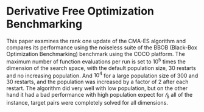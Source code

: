 # Derivative Free Optimization Benchmarking
This paper examines the rank one update of the CMA-ES algorithm and compares its performance using the noiseless suite of the BBOB (Black-Box Optimization Benchmarking) benchmark using the COCO platform. The maximum number of function evaluations per run is set to $10^5$ times the dimension of the search space, with the default population size, 30 restarts and no increasing population. And $10^4$ for a large population size of 300 and 30 restarts, and the population was increased by a factor of 2 after each restart. The algorithm did very well with low population, but on the other hand it had a bad performance with high population expect for $𝑓_5$ all of the instance, target pairs were completely solved for all dimensions.
